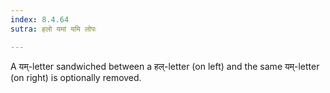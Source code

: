 ```yaml
---
index: 8.4.64
sutra: हलो यमां यमि लोपः

---
```

A यम्-letter sandwiched between a हल्-letter (on left) and the same  यम्-letter (on right) is optionally removed.